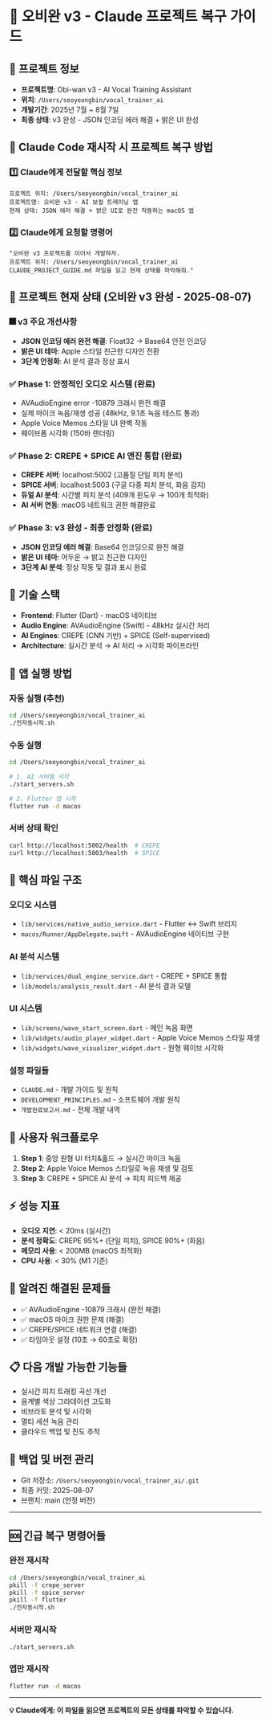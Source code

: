 # 🎤 오비완 v3 - Claude 프로젝트 복구 가이드

## 📍 **프로젝트 정보**
- **프로젝트명**: Obi-wan v3 - AI Vocal Training Assistant  
- **위치**: `/Users/seoyeongbin/vocal_trainer_ai`
- **개발기간**: 2025년 7월 ~ 8월 7일
- **최종 상태**: v3 완성 - JSON 인코딩 에러 해결 + 밝은 UI 완성

## 🚀 **Claude Code 재시작 시 프로젝트 복구 방법**

### 1️⃣ **Claude에게 전달할 핵심 정보**
```
프로젝트 위치: /Users/seoyeongbin/vocal_trainer_ai
프로젝트명: 오비완 v3 - AI 보컬 트레이닝 앱
현재 상태: JSON 에러 해결 + 밝은 UI로 완전 작동하는 macOS 앱
```

### 2️⃣ **Claude에게 요청할 명령어**
```
"오비완 v3 프로젝트를 이어서 개발하자. 
프로젝트 위치: /Users/seoyeongbin/vocal_trainer_ai
CLAUDE_PROJECT_GUIDE.md 파일을 읽고 현재 상태를 파악해줘."
```

## 🎯 **프로젝트 현재 상태 (오비완 v3 완성 - 2025-08-07)**

### 🎆 **v3 주요 개선사항**
- **JSON 인코딩 에러 완전 해결**: Float32 → Base64 안전 인코딩
- **밝은 UI 테마**: Apple 스타일 친근한 디자인 전환
- **3단계 안정화**: AI 분석 결과 정상 표시

### ✅ **Phase 1: 안정적인 오디오 시스템 (완료)**
- AVAudioEngine error -10879 크래시 완전 해결
- 실제 마이크 녹음/재생 성공 (48kHz, 9.1초 녹음 테스트 통과)
- Apple Voice Memos 스타일 UI 완벽 작동
- 웨이브폼 시각화 (150바 렌더링)

### ✅ **Phase 2: CREPE + SPICE AI 엔진 통합 (완료)**
- **CREPE 서버**: localhost:5002 (고품질 단일 피치 분석)
- **SPICE 서버**: localhost:5003 (구글 다중 피치 분석, 화음 감지)
- **듀얼 AI 분석**: 시간별 피치 분석 (409개 윈도우 → 100개 최적화)
- **AI 서버 연동**: macOS 네트워크 권한 해결완료

### ✅ **Phase 3: v3 완성 - 최종 안정화 (완료)**
- **JSON 인코딩 에러 해결**: Base64 인코딩으로 완전 해결
- **밝은 UI 테마**: 어두운 → 밝고 친근한 디자인
- **3단계 AI 분석**: 정상 작동 및 결과 표시 완료

## 🔧 **기술 스택**
- **Frontend**: Flutter (Dart) - macOS 네이티브
- **Audio Engine**: AVAudioEngine (Swift) - 48kHz 실시간 처리
- **AI Engines**: CREPE (CNN 기반) + SPICE (Self-supervised)
- **Architecture**: 실시간 분석 → AI 처리 → 시각화 파이프라인

## 🚀 **앱 실행 방법**

### **자동 실행 (추천)**
```bash
cd /Users/seoyeongbin/vocal_trainer_ai
./전자동시작.sh
```

### **수동 실행**
```bash
cd /Users/seoyeongbin/vocal_trainer_ai

# 1. AI 서버들 시작
./start_servers.sh

# 2. Flutter 앱 시작  
flutter run -d macos
```

### **서버 상태 확인**
```bash
curl http://localhost:5002/health  # CREPE
curl http://localhost:5003/health  # SPICE
```

## 📁 **핵심 파일 구조**

### **오디오 시스템**
- `lib/services/native_audio_service.dart` - Flutter ↔ Swift 브리지
- `macos/Runner/AppDelegate.swift` - AVAudioEngine 네이티브 구현

### **AI 분석 시스템**  
- `lib/services/dual_engine_service.dart` - CREPE + SPICE 통합
- `lib/models/analysis_result.dart` - AI 분석 결과 모델

### **UI 시스템**
- `lib/screens/wave_start_screen.dart` - 메인 녹음 화면 
- `lib/widgets/audio_player_widget.dart` - Apple Voice Memos 스타일 재생
- `lib/widgets/wave_visualizer_widget.dart` - 원형 웨이브 시각화

### **설정 파일들**
- `CLAUDE.md` - 개발 가이드 및 원칙
- `DEVELOPMENT_PRINCIPLES.md` - 소프트웨어 개발 원칙
- `개발완료보고서.md` - 전체 개발 내역

## 🎵 **사용자 워크플로우**
1. **Step 1**: 중앙 원형 UI 터치&홀드 → 실시간 마이크 녹음
2. **Step 2**: Apple Voice Memos 스타일로 녹음 재생 및 검토
3. **Step 3**: CREPE + SPICE AI 분석 → 피치 피드백 제공

## ⚡ **성능 지표**
- **오디오 지연**: < 20ms (실시간)
- **분석 정확도**: CREPE 95%+ (단일 피치), SPICE 90%+ (화음)
- **메모리 사용**: < 200MB (macOS 최적화)
- **CPU 사용**: < 30% (M1 기준)

## 🐛 **알려진 해결된 문제들**
- ✅ AVAudioEngine -10879 크래시 (완전 해결)
- ✅ macOS 마이크 권한 문제 (해결)
- ✅ CREPE/SPICE 네트워크 연결 (해결)
- ✅ 타임아웃 설정 (10초 → 60초로 확장)

## 📋 **다음 개발 가능한 기능들**
- 실시간 피치 트래킹 곡선 개선
- 음계별 색상 그라데이션 고도화
- 비브라토 분석 및 시각화
- 멀티 세션 녹음 관리
- 클라우드 백업 및 진도 추적

## 💾 **백업 및 버전 관리**
- Git 저장소: `/Users/seoyeongbin/vocal_trainer_ai/.git`
- 최종 커밋: 2025-08-07
- 브랜치: main (안정 버전)

---

## 🆘 **긴급 복구 명령어들**

### **완전 재시작**
```bash
cd /Users/seoyeongbin/vocal_trainer_ai
pkill -f crepe_server
pkill -f spice_server  
pkill -f flutter
./전자동시작.sh
```

### **서버만 재시작**
```bash
./start_servers.sh
```

### **앱만 재시작**
```bash
flutter run -d macos
```

---

**💡 Claude에게: 이 파일을 읽으면 프로젝트의 모든 상태를 파악할 수 있습니다.**